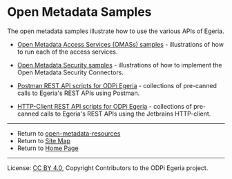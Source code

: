 <!-- SPDX-License-Identifier: CC-BY-4.0 -->
<!-- Copyright Contributors to the ODPi Egeria project. -->
  
# Open Metadata Samples
  
The open metadata samples illustrate how to use the various APIs of Egeria.

* [Open Metadata Access Services (OMASs) samples](access-services-samples) - illustrations of how to run each of
the access services.

* [Open Metadata Security samples](open-metadata-security-samples) - illustrations of how to
implement the Open Metadata Security Connectors.

* [Postman REST API scripts for ODPi Egeria](postman-rest-samples) - collections of pre-canned calls to Egeria's REST APIs using Postman.

* [HTTP-Client REST API scripts for ODPi Egeria](postman-rest-samples) - collections of pre-canned calls to Egeria's REST APIs using 
the Jetbrains HTTP-client.




----
* Return to [open-metadata-resources](..)
* Return to [Site Map](../../Content-Organization.md)
* Return to [Home Page](../../index.md)

----
License: [CC BY 4.0](https://creativecommons.org/licenses/by/4.0/),
Copyright Contributors to the ODPi Egeria project.
